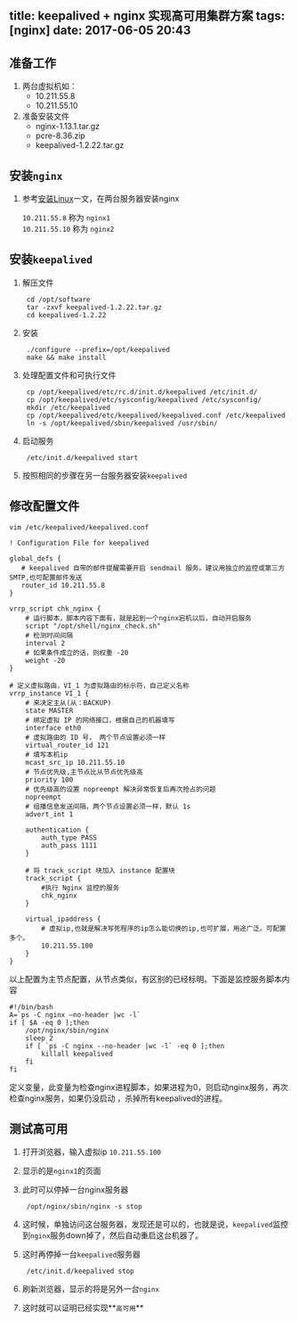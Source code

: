 title: keepalived + nginx 实现高可用集群方案
tags: [nginx]
date: 2017-06-05 20:43
---

## 准备工作
1. 两台虚拟机如：
	- 10.211.55.8
	- 10.211.55.10
2. 准备安装文件
	- nginx-1.13.1.tar.gz
	- pcre-8.36.zip
	- keepalived-1.2.22.tar.gz

<!-- more -->

## 安装`nginx`
1. 参考[安装Linux](http://www.lodsve.com/2016/03/15/linux_ubuntu_install_nginx/)一文，在两台服务器安装nginx
	
	`10.211.55.8` 称为 `nginx1`<br/>
	`10.211.55.10` 称为 `nginx2`
	
## 安装`keepalived`
1. 解压文件

		cd /opt/software
		tar -zxvf keepalived-1.2.22.tar.gz
		cd keepalived-1.2.22
2. 安装

		./configure --prefix=/opt/keepalived
		make && make install
3. 处理配置文件和可执行文件

		cp /opt/keepalived/etc/rc.d/init.d/keepalived /etc/init.d/
		cp /opt/keepalived/etc/sysconfig/keepalived /etc/sysconfig/
		mkdir /etc/keepalived
		cp /opt/keepalived/etc/keepalived/keepalived.conf /etc/keepalived
		ln -s /opt/keepalived/sbin/keepalived /usr/sbin/
4. 启动服务

		/etc/init.d/keepalived start
		
5. 按照相同的步骤在另一台服务器安装`keepalived`

## 修改配置文件
`vim /etc/keepalived/keepalived.conf`

	! Configuration File for keepalived
	
	global_defs {
	   # keepalived 自带的邮件提醒需要开启 sendmail 服务。建议用独立的监控或第三方 SMTP,也可配置邮件发送
	   router_id 10.211.55.8
	}
	
	vrrp_script chk_nginx {
	    # 运行脚本，脚本内容下面有，就是起到一个nginx宕机以后，自动开启服务
	    script "/opt/shell/nginx_check.sh"
	    # 检测时间间隔
	    interval 2
	    # 如果条件成立的话，则权重 -20
	    weight -20
	}
	
	# 定义虚拟路由，VI_1 为虚拟路由的标示符，自己定义名称
	vrrp_instance VI_1 {
	    # 来决定主从(从：BACKUP)
	    state MASTER
	    # 绑定虚拟 IP 的网络接口，根据自己的机器填写
	    interface eth0
	    # 虚拟路由的 ID 号， 两个节点设置必须一样
	    virtual_router_id 121
	    # 填写本机ip
	    mcast_src_ip 10.211.55.10
	    # 节点优先级,主节点比从节点优先级高
	    priority 100
	    # 优先级高的设置 nopreempt 解决异常恢复后再次抢占的问题
	    nopreempt
	    # 组播信息发送间隔，两个节点设置必须一样，默认 1s
	    advert_int 1
	
	    authentication {
	        auth_type PASS
	        auth_pass 1111
	    }
	
	    # 将 track_script 块加入 instance 配置块
	    track_script {
	        #执行 Nginx 监控的服务
	        chk_nginx
	    }
	
	    virtual_ipaddress {
	        # 虚拟ip,也就是解决写死程序的ip怎么能切换的ip,也可扩展，用途广泛。可配置多个。
	        10.211.55.100
	    }
	}
	
以上配置为主节点配置，从节点类似，有区别的已经标明。下面是监控服务脚本内容

	#!/bin/bash
	A=`ps -C nginx –no-header |wc -l`
	if [ $A -eq 0 ];then
	    /opt/nginx/sbin/nginx
	    sleep 2
	    if [ `ps -C nginx --no-header |wc -l` -eq 0 ];then
	        killall keepalived
	    fi
	fi
	
定义变量，此变量为检查nginx进程脚本，如果进程为0，则启动nginx服务，再次检查nginx服务，如果仍没启动 ，杀掉所有keepalived的进程。

## 测试高可用
1. 打开浏览器，输入虚拟ip `10.211.55.100`
2. 显示的是`nginx1`的页面
3. 此时可以停掉一台nginx服务器

		/opt/nginx/sbin/nginx -s stop
4. 这时候，单独访问这台服务器，发现还是可以的，也就是说，`keepalived`监控到`nginx`服务down掉了，然后自动重启这台机器了。
5. 这时再停掉一台`keepalived`服务器

		/etc/init.d/keepalived stop
6. 刷新浏览器，显示的将是另外一台`nginx`
7. 这时就可以证明已经实现**`高可用`**